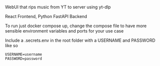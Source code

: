 WebUI that rips music from YT to server using yt-dlp

React Frontend, Python FastAPI Backend

To run just docker compose up, change the compose file to have more sensible environment variables and ports for your use case

Include a .secrets.env in the root folder with a USERNAME and PASSWORD like so

```
USERNAME=username
PASSWORD=password
```

